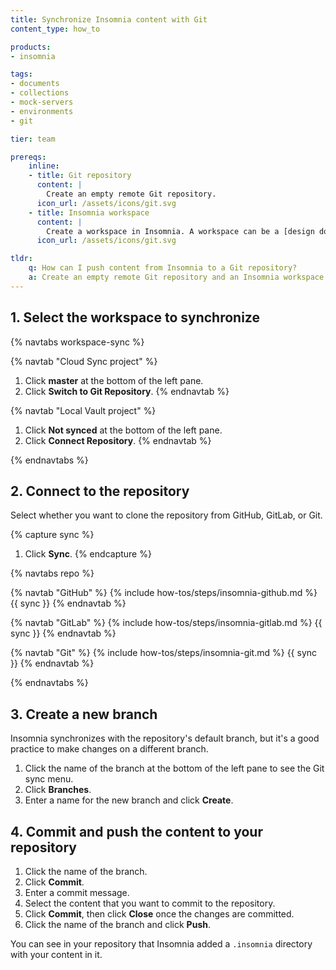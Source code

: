 ```yaml
---
title: Synchronize Insomnia content with Git
content_type: how_to

products:
- insomnia

tags:
- documents
- collections
- mock-servers
- environments
- git

tier: team

prereqs:
    inline:
    - title: Git repository
      content: |
        Create an empty remote Git repository.
      icon_url: /assets/icons/git.svg
    - title: Insomnia workspace
      content: |
        Create a workspace in Insomnia. A workspace can be a [design document](/how-to/create-a-design-document/), a [collection](), a [mock server](), or an [environment]().
      icon_url: /assets/icons/git.svg

tldr:
    q: How can I push content from Insomnia to a Git repository?
    a: Create an empty remote Git repository and an Insomnia workspace. In the workspace, click the button at the bottom of the left pane and connect the repository, then commit and push your content.
---
```


## 1. Select the workspace to synchronize

{% navtabs workspace-sync %}

{% navtab "Cloud Sync project" %}
1. Click **master** at the bottom of the left pane. 
2. Click **Switch to Git Repository**.
{% endnavtab %}

{% navtab "Local Vault project" %}
1. Click **Not synced** at the bottom of the left pane. 
2. Click **Connect Repository**.
{% endnavtab %}

{% endnavtabs %}

## 2. Connect to the repository

Select whether you want to clone the repository from GitHub, GitLab, or Git.

{% capture sync %}
1. Click **Sync**.
{% endcapture %}

{% navtabs repo %}

{% navtab "GitHub" %}
{% include how-tos/steps/insomnia-github.md %}
{{ sync }}
{% endnavtab %}

{% navtab "GitLab" %}
{% include how-tos/steps/insomnia-gitlab.md %}
{{ sync }}
{% endnavtab %}

{% navtab "Git" %}
{% include how-tos/steps/insomnia-git.md %}
{{ sync }}
{% endnavtab %}

{% endnavtabs %}

## 3. Create a new branch

Insomnia synchronizes with the repository's default branch, but it's a good practice to make changes on a different branch.

1. Click the name of the branch at the bottom of the left pane to see the Git sync menu.
1. Click **Branches**.
1. Enter a name for the new branch and click **Create**.

## 4. Commit and push the content to your repository

1. Click the name of the branch.
1. Click **Commit**.
1. Enter a commit message.
1. Select the content that you want to commit to the repository.
1. Click **Commit**, then click **Close** once the changes are committed.
1. Click the name of the branch and click **Push**.

You can see in your repository that Insomnia added a `.insomnia` directory with your content in it.